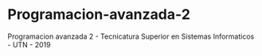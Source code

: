 # Programacion-avanzada-2
Programacion avanzada 2 - Tecnicatura Superior en Sistemas Informaticos - UTN - 2019
